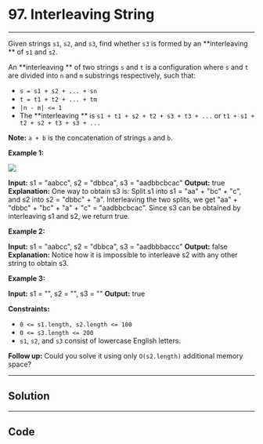 # 97. Interleaving String

---

Given strings `s1`, `s2`, and `s3`, find whether `s3` is formed by an **interleaving ** of `s1` and `s2`.

An **interleaving ** of two strings `s` and `t` is a configuration where `s` and `t` are divided into `n` and `m` substrings respectively, such that:

  * `s = s1 + s2 + ... + sn`
  * `t = t1 + t2 + ... + tm`
  * `|n - m| <= 1`
  * The **interleaving ** is `s1 + t1 + s2 + t2 + s3 + t3 + ...` or `t1 + s1 + t2 + s2 + t3 + s3 + ...`



**Note:** `a + b` is the concatenation of strings `a` and `b`.

 

**Example 1:**

![](https://assets.leetcode.com/uploads/2020/09/02/interleave.jpg)


**Input:** s1 = "aabcc", s2 = "dbbca", s3 = "aadbbcbcac"
**Output:** true
**Explanation:** One way to obtain s3 is:
Split s1 into s1 = "aa" + "bc" + "c", and s2 into s2 = "dbbc" + "a".
Interleaving the two splits, we get "aa" + "dbbc" + "bc" + "a" + "c" = "aadbbcbcac".
Since s3 can be obtained by interleaving s1 and s2, we return true.


**Example 2:**


**Input:** s1 = "aabcc", s2 = "dbbca", s3 = "aadbbbaccc"
**Output:** false
**Explanation:** Notice how it is impossible to interleave s2 with any other string to obtain s3.


**Example 3:**


**Input:** s1 = "", s2 = "", s3 = ""
**Output:** true


 

**Constraints:**

  * `0 <= s1.length, s2.length <= 100`
  * `0 <= s3.length <= 200`
  * `s1`, `s2`, and `s3` consist of lowercase English letters.



 

**Follow up:** Could you solve it using only `O(s2.length)` additional memory space?

---

## Solution



---

## Code
```python


```